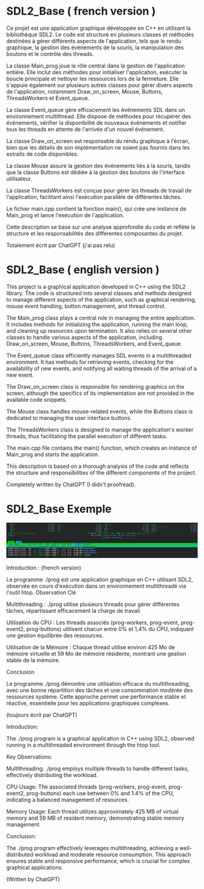 

# SDL2_Base ( french version )

Ce projet est une application graphique développée en C++ en utilisant la bibliothèque SDL2. Le code est structuré en plusieurs classes et méthodes destinées à gérer différents aspects de l'application, tels que le rendu graphique, la gestion des événements de la souris, la manipulation des boutons et le contrôle des threads.

La classe Main_prog joue le rôle central dans la gestion de l'application entière. Elle inclut des méthodes pour initialiser l'application, exécuter la boucle principale et nettoyer les ressources lors de la fermeture. Elle s'appuie également sur plusieurs autres classes pour gérer divers aspects de l'application, notamment Draw_on_screen, Mouse, Buttons, ThreadsWorkers et Event_queue.

La classe Event_queue gère efficacement les événements SDL dans un environnement multithread. Elle dispose de méthodes pour récupérer des événements, vérifier la disponibilité de nouveaux événements et notifier tous les threads en attente de l'arrivée d'un nouvel événement.

La classe Draw_on_screen est responsable du rendu graphique à l'écran, bien que les détails de son implémentation ne soient pas fournis dans les extraits de code disponibles.

La classe Mouse assure la gestion des événements liés à la souris, tandis que la classe Buttons est dédiée à la gestion des boutons de l'interface utilisateur.

La classe ThreadsWorkers est conçue pour gérer les threads de travail de l'application, facilitant ainsi l'exécution parallèle de différentes tâches.

Le fichier main.cpp contient la fonction main(), qui crée une instance de Main_prog et lance l'exécution de l'application.

Cette description se base sur une analyse approfondie du code et reflète la structure et les responsabilités des différentes composantes du projet.

Totalement écrit par ChatGPT (j'ai pas relu)


# SDL2_Base ( english version )

This project is a graphical application developed in C++ using the SDL2 library. The code is structured into several classes and methods designed to manage different aspects of the application, such as graphical rendering, mouse event handling, button management, and thread control.

The Main_prog class plays a central role in managing the entire application. It includes methods for initializing the application, running the main loop, and cleaning up resources upon termination. It also relies on several other classes to handle various aspects of the application, including Draw_on_screen, Mouse, Buttons, ThreadsWorkers, and Event_queue.

The Event_queue class efficiently manages SDL events in a multithreaded environment. It has methods for retrieving events, checking for the availability of new events, and notifying all waiting threads of the arrival of a new event.

The Draw_on_screen class is responsible for rendering graphics on the screen, although the specifics of its implementation are not provided in the available code snippets.

The Mouse class handles mouse-related events, while the Buttons class is dedicated to managing the user interface buttons.

The ThreadsWorkers class is designed to manage the application's worker threads, thus facilitating the parallel execution of different tasks.

The main.cpp file contains the main() function, which creates an instance of Main_prog and starts the application.

This description is based on a thorough analysis of the code and reflects the structure and responsibilities of the different components of the project.

Completely written by ChatGPT (I didn't proofread).

# SDL2_Base Exemple

![alt text](https://github.com/ArchDGN/SDL2_Base/blob/main/Screen.png?raw=true)

Introduction : (french version)

Le programme ./prog est une application graphique en C++ utilisant SDL2, observée en cours d'exécution dans un environnement multithreadé via l'outil htop.
Observation Clé

Multithreading : ./prog utilise plusieurs threads pour gérer différentes tâches, répartissant efficacement la charge de travail.

Utilisation du CPU : Les threads associés (prog-workers, prog-event, prog-event2, prog-buttons) utilisent chacun entre 0% et 1,4% du CPU, indiquant une gestion équilibrée des ressources.

Utilisation de la Mémoire : Chaque thread utilise environ 425 Mo de mémoire virtuelle et 59 Mo de mémoire résidente, montrant une gestion stable de la mémoire.

Conclusion

Le programme ./prog démontre une utilisation efficace du multithreading, avec une bonne répartition des tâches et une consommation modérée des ressources système. Cette approche permet une performance stable et réactive, essentielle pour les applications graphiques complexes.

(toujours écrit par ChatGPT)

Introduction:

The ./prog program is a graphical application in C++ using SDL2, observed running in a multithreaded environment through the htop tool.

Key Observations:

Multithreading: ./prog employs multiple threads to handle different tasks, effectively distributing the workload.

CPU Usage: The associated threads (prog-workers, prog-event, prog-event2, prog-buttons) each use between 0% and 1.4% of the CPU, indicating a balanced management of resources.

Memory Usage: Each thread utilizes approximately 425 MB of virtual memory and 59 MB of resident memory, demonstrating stable memory management.

Conclusion:

The ./prog program effectively leverages multithreading, achieving a well-distributed workload and moderate resource consumption. This approach ensures stable and responsive performance, which is crucial for complex graphical applications.

(Written by ChatGPT)
